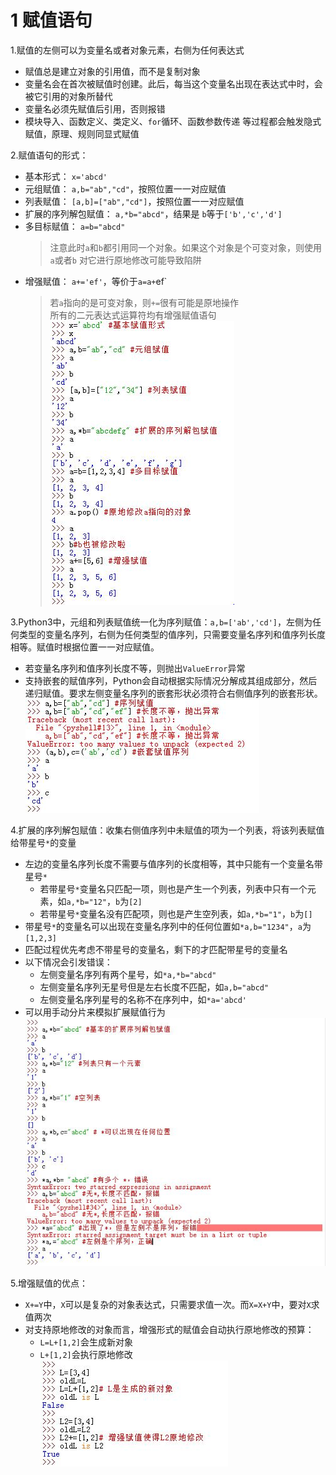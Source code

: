 <!--
    作者：华校专
    email: huaxz1986@163.com
**  本文档可用于个人学习目的，不得用于商业目的  **
-->
# 1 赋值语句
1.赋值的左侧可以为变量名或者对象元素，右侧为任何表达式

* 赋值总是建立对象的引用值，而不是复制对象
* 变量名会在首次被赋值时创建。此后，每当这个变量名出现在表达式中时，会被它引用的对象所替代
* 变量名必须先赋值后引用，否则报错
* 模块导入、函数定义、类定义、`for`循环、函数参数传递 等过程都会触发隐式赋值，原理、规则同显式赋值

2.赋值语句的形式：

* 基本形式： `x='abcd'`
* 元组赋值： `a,b="ab","cd"`，按照位置一一对应赋值
* 列表赋值： `[a,b]=["ab","cd"]`，按照位置一一对应赋值
* 扩展的序列解包赋值： `a,*b="abcd"`，结果是 `b`等于`['b','c','d']`
* 多目标赋值： `a=b="abcd"`
	>注意此时`a`和`b`都引用同一个对象。如果这个对象是个可变对象，则使用`a`或者`b`
	  对它进行原地修改可能导致陷阱
* 增强赋值： `a+='ef'`，等价于`a=a+`ef`
	>若`a`指向的是可变对象，则`+=`很有可能是原地操作  
	> 所有的二元表达式运算符均有增强赋值语句  
![赋值语句](../imgs/python_11_1.JPG)

3.Python3中，元组和列表赋值统一化为序列赋值：`a,b=['ab','cd']`，左侧为任何类型的变量名序列，右侧为任何类型的值序列，只需要变量名序列和值序列长度相等。赋值时根据位置一一对应赋值。

* 若变量名序列和值序列长度不等，则抛出`ValueError`异常
* 支持嵌套的赋值序列，Python会自动根据实际情况分解成其组成部分，然后递归赋值。要求左侧变量名序列的嵌套形状必须符合右侧值序列的嵌套形状。  
![序列赋值和嵌套序列赋值](../imgs/python_11_2.JPG)

4.扩展的序列解包赋值：收集右侧值序列中未赋值的项为一个列表，将该列表赋值给带星号`*`的变量

* 左边的变量名序列长度不需要与值序列的长度相等，其中只能有一个变量名带星号`*`
	* 若带星号`*`变量名只匹配一项，则也是产生一个列表，列表中只有一个元素，如`a,*b="12"`，`b`为`[2]`
	* 若带星号`*`变量名没有匹配项，则也是产生空列表，如`a,*b="1"`，`b`为`[]`
* 带星号`*`的变量名可以出现在变量名序列中的任何位置如`*a,b="1234"`，`a`为`[1,2,3]`
* 匹配过程优先考虑不带星号的变量名，剩下的才匹配带星号的变量名
* 以下情况会引发错误：
	* 左侧变量名序列有两个星号，如`*a,*b="abcd"`
	* 左侧变量名序列无星号但是左右长度不匹配，如`a,b="abcd"`
	* 左侧变量名序列星号的名称不在序列中，如`*a='abcd'`
* 可以用手动分片来模拟扩展赋值行为  
![扩展的序列解包赋值](../imgs/python_11_3.JPG)

5.增强赋值的优点：

* `X+=Y`中，`X`可以是复杂的对象表达式，只需要求值一次。而`X=X+Y`中，要对`X`求值两次
* 对支持原地修改的对象而言，增强形式的赋值会自动执行原地修改的预算：
	* `L=L+[1,2]`会生成新对象
	* `L+[1,2]`会执行原地修改  
![增强赋值](../imgs/python_11_4.JPG)
	



